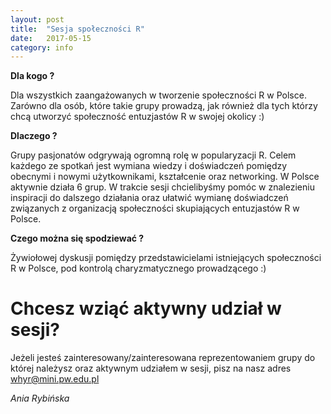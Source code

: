 ```yaml
---
layout: post
title:  "Sesja społeczności R"
date:   2017-05-15
category: info
---
```


**Dla kogo ?** 

Dla wszystkich zaangażowanych w tworzenie społeczności R w Polsce.
Zarówno dla osób, które takie grupy prowadzą, jak również dla tych którzy chcą utworzyć społeczność entuzjastów R w swojej okolicy :) 

**Dlaczego ?**

Grupy pasjonatów odgrywają ogromną rolę w popularyzacji R. Celem każdego ze spotkań jest wymiana wiedzy i doświadczeń pomiędzy obecnymi i nowymi użytkownikami, kształcenie oraz networking. W Polsce aktywnie działa 6 grup. W trakcie sesji chcielibyśmy pomóc w znalezieniu inspiracji do dalszego działania oraz ułatwić wymianę doświadczeń związanych z organizacją społeczności skupiających entuzjastów R w Polsce. 

**Czego można się spodziewać ?**

Żywiołowej dyskusji pomiędzy przedstawicielami istniejących społeczności R w Polsce, pod kontrolą charyzmatycznego prowadzącego :)

# Chcesz wziąć aktywny udział w sesji?

Jeżeli jesteś zainteresowany/zainteresowana reprezentowaniem grupy do której należysz oraz aktywnym udziałem w sesji, pisz na nasz adres [whyr@mini.pw.edu.pl](mailto:whyr@mini.pw.edu.pl)


*Ania Rybińska* 